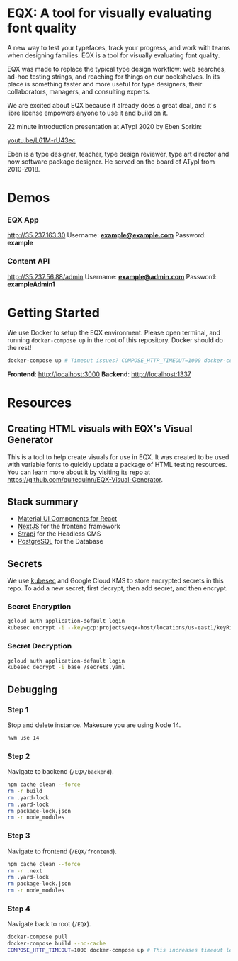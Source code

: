 # EQX: A tool for visually evaluating font quality

A new way to test your typefaces, track your progress, and work with teams when designing families:
EQX is a tool for visually evaluating font quality.

EQX was made to replace the typical type design workflow:
web searches, ad-hoc testing strings, and reaching for things on our bookshelves.
In its place is something faster and more useful for type designers, their collaborators, managers, and consulting experts.

We are excited about EQX because it already does a great deal, and it's libre license empowers anyone to use it and build on it.

22 minute introduction presentation at ATypI 2020 by Eben Sorkin:

[youtu.be/L61M-rU43ec](https://www.youtube.com/watch?v=L61M-rU43ec)

Eben is a type designer, teacher, type design reviewer, type art director and now software package designer.
He served on the board of ATypI from 2010-2018.



# Demos

### EQX App
<http://35.237.163.30>
Username: **example@example.com**
Password: **example**

### Content API
<http://35.237.56.88/admin>
Username: **example@admin.com**
Password: **exampleAdmin1**


# Getting Started

We use Docker to setup the EQX environment. Please open terminal, and running `docker-compose up` in the root of this repository. Docker should do the rest!

```bash
docker-compose up # Timeout issues? COMPOSE_HTTP_TIMEOUT=1000 docker-compose up
```

**Frontend**: <http://localhost:3000>
**Backend**: <http://localhost:1337>


# Resources

## Creating HTML visuals with EQX's Visual Generator

This is a tool to help create visuals for use in EQX. It was created to be used with variable fonts to quickly update a package of HTML testing resources.
You can learn more about it by visiting its repo at <https://github.com/quitequinn/EQX-Visual-Generator>.

## Stack summary

* [Material UI Components for React](https://material-ui.com/)
* [NextJS](https://github.com/zeit/next.js) for the frontend framework
* [Strapi](https://github.com/strapi/strapi) for the Headless CMS
* [PostgreSQL](https://www.postgresql.org/download) for the Database


## Secrets

We use [kubesec](https://github.com/shyiko/kubesec) and Google Cloud KMS to store encrypted secrets in this repo.
To add a new secret, first decrypt, then add secret, and then encrypt.

### Secret Encryption

```bash
gcloud auth application-default login
kubesec encrypt -i --key=gcp:projects/eqx-host/locations/us-east1/keyRings/eqx/cryptoKeys/kubernetes-secrets base/secrets.yaml
```

### Secret Decryption

```bash
gcloud auth application-default login
kubesec decrypt -i base /secrets.yaml
```

## Debugging

### Step 1
Stop and delete instance. Makesure you are using Node 14.

```bash
nvm use 14
```

### Step 2
Navigate to backend (`/EQX/backend`).

```bash
npm cache clean --force
rm -r build
rm .yard-lock
rm .yard-lock
rm package-lock.json
rm -r node_modules
```


### Step 3
Navigate to frontend (`/EQX/frontend`).

```bash
npm cache clean --force
rm -r .next
rm .yard-lock
rm package-lock.json
rm -r node_modules
```

### Step 4
Navigate back to root (`/EQX`).

```bash
docker-compose pull
docker-compose build --no-cache
COMPOSE_HTTP_TIMEOUT=1000 docker-compose up # This increases timeout length (incase your computer is slow) Repeat step 1 and 2 if necessary
```

